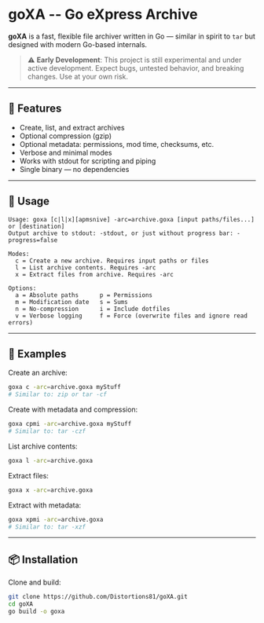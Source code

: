 # goXA -- Go eXpress Archive

**goXA** is a fast, flexible file archiver written in Go — similar in spirit to `tar` but designed with modern Go-based internals.

> ⚠️ **Early Development**: This project is still experimental and under active development. Expect bugs, untested behavior, and breaking changes. Use at your own risk.

---

## 🔧 Features

- Create, list, and extract archives
- Optional compression (gzip)
- Optional metadata: permissions, mod time, checksums, etc.
- Verbose and minimal modes
- Works with stdout for scripting and piping
- Single binary — no dependencies

---

## 🚀 Usage

```
Usage: goxa [c|l|x][apmsnive] -arc=archive.goxa [input paths/files...] or [destination]
Output archive to stdout: -stdout, or just without progress bar: -progress=false

Modes:
  c = Create a new archive. Requires input paths or files
  l = List archive contents. Requires -arc
  x = Extract files from archive. Requires -arc

Options:
  a = Absolute paths      p = Permissions
  m = Modification date   s = Sums
  n = No-compression      i = Include dotfiles
  v = Verbose logging     f = Force (overwrite files and ignore read errors)
```

---

## 🧪 Examples

Create an archive:

```bash
goxa c -arc=archive.goxa myStuff
# Similar to: zip or tar -cf
```

Create with metadata and compression:

```bash
goxa cpmi -arc=archive.goxa myStuff
# Similar to: tar -czf
```

List archive contents:

```bash
goxa l -arc=archive.goxa
```

Extract files:

```bash
goxa x -arc=archive.goxa
```

Extract with metadata:

```bash
goxa xpmi -arc=archive.goxa
# Similar to: tar -xzf
```

---

## 📦 Installation

Clone and build:

```bash
git clone https://github.com/Distortions81/goXA.git
cd goXA
go build -o goxa
```
